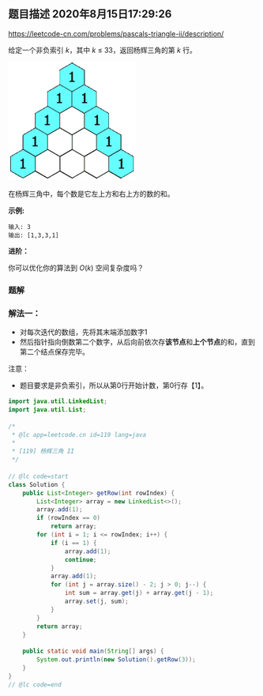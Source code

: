 ## 题目描述	2020年8月15日17:29:26

https://leetcode-cn.com/problems/pascals-triangle-ii/description/

给定一个非负索引 *k*，其中 *k* ≤ 33，返回杨辉三角的第 *k* 行。

![PascalTriangleAnimated2](image/PascalTriangleAnimated2.gif)

在杨辉三角中，每个数是它左上方和右上方的数的和。

**示例:**

```
输入: 3
输出: [1,3,3,1]
```

**进阶：**

你可以优化你的算法到 *O*(*k*) 空间复杂度吗？

### 题解

### 解法一：

- 对每次迭代的数组，先将其末端添加数字1
- 然后指针指向倒数第二个数字，从后向前依次存**该节点**和**上个节点**的和，直到第二个结点保存完毕。

注意：

- 题目要求是非负索引，所以从第0行开始计数，第0行存【1】。

```java
import java.util.LinkedList;
import java.util.List;

/*
 * @lc app=leetcode.cn id=119 lang=java
 *
 * [119] 杨辉三角 II
 */

// @lc code=start
class Solution {
    public List<Integer> getRow(int rowIndex) {
        List<Integer> array = new LinkedList<>();
        array.add(1);
        if (rowIndex == 0)
            return array;
        for (int i = 1; i <= rowIndex; i++) {
            if (i == 1) {
                array.add(1);
                continue;
            }
            array.add(1);
            for (int j = array.size() - 2; j > 0; j--) {
                int sum = array.get(j) + array.get(j - 1);
                array.set(j, sum);
            }
        }
        return array;
    }

    public static void main(String[] args) {
        System.out.println(new Solution().getRow(3));
    }
}
// @lc code=end

```


